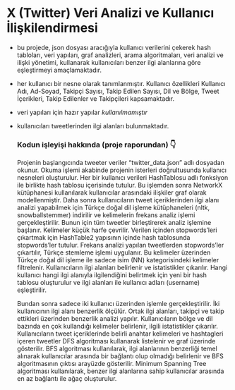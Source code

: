 # X (Twitter) Veri Analizi ve Kullanıcı İlişkilendirmesi

- bu projede, json dosyası aracığıyla kullanıcı verilerini çekerek hash tabloları, veri yapıları, graf analizleri, arama algoritmaları, veri analizi ve ilişki yönetimi, kullanarak kullanıcıları benzer ilgi alanlarına göre eşleştirmeyi amaçlamaktadır.
- her kullanıcı bir nesne olarak tanımlanmıştır. Kullanıcı özellikleri Kullanıcı Adı, Ad-Soyad, Takipçi Sayısı, Takip Edilen Sayısı, Dil ve Bölge, Tweet İçerikleri, Takip Edilenler ve Takipçileri kapsamaktadır.
- veri yapıları için hazır yapılar *kullanılmamıştır*
- kullanıcıları tweetlerinden ilgi alanları bulunmaktadır.

  ### Kodun işleyişi hakkında (proje raporundan) 👇
  
  Projenin başlangıcında tweeter veriler “twitter_data.json” adlı dosyadan okunur. Okuma işlemi akabinde projenin isterleri doğrultusunda kullanıcı nesneleri oluşturulur. Her bir kullanıcı verileri HashTablosu adlı fonksiyon ile birlikte hash tablosu içerisinde tutulur. Bu işlemden sonra NetworkX kütüphanesi kullanılarak kullanıcılar arasındaki ilişkiler graf olarak modellenmiştir. Daha sonra kullanıcıların tweet içeriklerinden ilgi alanı analizi yapabilmek için Türkçe doğal dil işleme kütüphaneleri (nltk, snowballstemmer) indirilir ve kelimelerin frekans analiz işlemi gerçekleştirilir. Bunun için tüm tweetler birleştirerek analiz işlemine başlanır. Kelimeler küçük harfe çevrilir. Verilen içinden stopwords’leri çıkartmak için HashTable2 yapısının içinde hash tablosunda stopwords’ler tutulur. Frekans analizi yapılan tweetlerden stopwords’ler çıkartılır, Türkçe stemleme işlemi uygulanır. Bu kelimeler üzerinden Türkçe doğal dil işleme ile sadece isim (NN) kategorisindeki kelimeler filtrelenir. Kullanıcıların ilgi alanları belirlenir ve istatistikler çıkarılır. Hangi kullanıcı hangi ilgi alanıyla ilgilendiğini belirtmek için yeni bir hash tablosu oluşturulur ve ilgi alanları ile kullanıcı adları (username) eşleştirilir.

  Bundan sonra sadece iki kullanıcı üzerinden işlemle gerçekleştirilir. İki kullanıcının ilgi alanı benzerlik ölçülür. Ortak ilgi alanları, takipçi ve takip ettikleri üzerinden benzerlik analizi yapılır. Kullanıcıların bölge ve dil bazında en çok kullandığı kelimeler belirlenir, ilgili istatistikler çıkarılır. Kullanıcıların tweet içeriklerinde belirli anahtar kelimeleri ve hashtagleri içeren tweetler DFS algoritması kullanarak listelenir ve graf üzerinde gösterilir. BFS algoritması kullanılarak, ilgi alanlarının benzerliği temel alınarak kullanıcılar arasında bir bağlantı olup olmadığı belirlenir ve BFS algoritmasının çıktısı arayüzde gösterilir.  Minimum Spanning Tree algoritması kullanılarak, benzer ilgi alanlarına sahip kullanıcılar arasında en az bağlantı ile ağaç oluşturulur.

